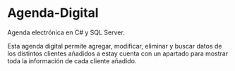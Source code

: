 # Agenda-Digital

Agenda electrónica  en C# y SQL Server.

Esta agenda digital permite agregar, modificar, eliminar y buscar datos de los distintos clientes añadidos a estay cuenta con un apartado para mostrar toda la información de cada cliente añadido.
